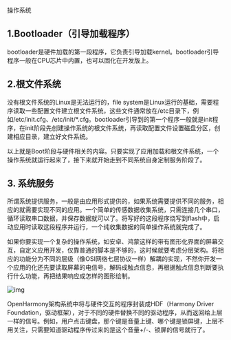 操作系统

## 1.Bootloader（引导加载程序）

bootloader是硬件加载的第一段程序，它负责引导加载kernel。bootloader引导程序一般在CPU芯片中内置，也可以固化在开发版上。

## 2.根文件系统

没有根文件系统的Linux是无法运行的，file system是Linux运行的基础，需要程序读取一些配置文件建立根文件系统，这些文件通常放在/etc目录下，例如/etc/init.cfg、/etc/init/*.cfg。bootloader引导到的第一个程序一般就是init程序，在init阶段先创建操作系统的根文件系统，再读取配置文件设置磁盘分区，创建相应目录，建立好文件系统。

以上就是Boot阶段与硬件相关的内容。只要实现了应用加载和根文件系统，一个操作系统就运行起来了，接下来就开始走到不同系统自身定制服务阶段了。

## 3. 系统服务

所谓系统提供服务，一般是由应用形式提供的，如果系统需要提供不同的服务，相应的就需要实现不同的应用。一个简单的传感数据收集系统，只需连接几个串口，循环读取串口数据，并保存数据就可以了。将写好的这段程序烧写到flash中，启动应用时读取这段程序并运行，一个纯收集数据的简单操作系统就完成了。

如果你要实现一个复杂的操作系统，如安卓、鸿蒙这样的带有图形化界面的屏幕交互，自定义应用开发，仅靠普通的脚本是不够的，这时候就要考虑分层架构。将相应的功能分为不同的层级（像OSI网络七层协议一样）解耦的实现，不然你开发一个应用的化还先要读取屏幕的电信号，解码成触点信息，再根据触点信息判断要执行什么功能，再把结果响应成怎样的图形绘制。

![img](https://gitee.com/openharmony/docs/raw/master/zh-cn/figures/1.png)

OpenHarmony架构系统中将与硬件交互的程序封装成HDF（Harmony Driver Foundation，驱动框架），对于不同的硬件替换不同的驱动程序，从而返回给上层一样的信号。例如，用户点击键盘，那个键是音量上键、哪个键是锁屏键，上层不用关注，只需要知道驱动程序传过来的是这个音量+/-、锁屏的信号就行了。